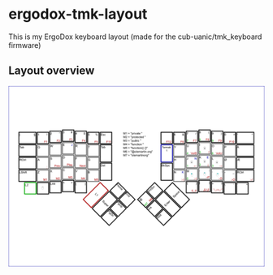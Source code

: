 # ergodox-tmk-layout

This is my ErgoDox keyboard layout (made for the cub-uanic/tmk_keyboard firmware)

## Layout overview

![Layout](https://github.com/olemartinorg/ergodox-tmk-layout/blob/master/layout.png)
